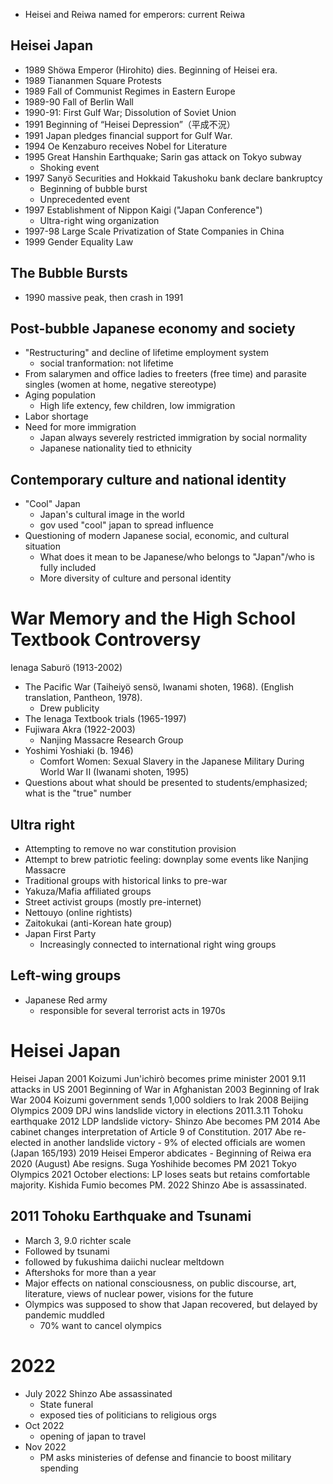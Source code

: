 - Heisei and Reiwa named for emperors: current Reiwa
## Heisei Japan
- 1989 Shöwa Emperor (Hirohito) dies. Beginning of Heisei era.
- 1989 Tiananmen Square Protests
- 1989 Fall of Communist Regimes in Eastern Europe
- 1989-90 Fall of Berlin Wall
- 1990-91: First Gulf War; Dissolution of Soviet Union
- 1991 Beginning of “Heisei Depression”（平成不況）
- 1991 Japan pledges financial support for Gulf War.
- 1994 Oe Kenzaburo receives Nobel for Literature
- 1995 Great Hanshin Earthquake; Sarin gas attack on Tokyo subway
	- Shoking event
- 1997 Sanyö Securities and Hokkaid Takushoku bank declare bankruptcy
	- Beginning of bubble burst
	- Unprecedented event
- 1997 Establishment of Nippon Kaigi ("Japan Conference")
	- Ultra-right wing organization
- 1997-98 Large Scale Privatization of State Companies in China
- 1999 Gender Equality Law
## The Bubble Bursts
- 1990 massive peak, then crash in 1991
## Post-bubble Japanese economy and society
- "Restructuring" and decline of lifetime employment system
	- social tranformation: not lifetime
- From salarymen and office ladies to freeters (free time) and parasite singles (women at home, negative stereotype)
- Aging population
	- High life extency, few children, low immigration
- Labor shortage
- Need for more immigration
	- Japan always severely restricted immigration by social normality
	- Japanese nationality tied to ethnicity
## Contemporary culture and national identity
- "Cool" Japan
	- Japan's cultural image in the world
	- gov used "cool" japan to spread influence
- Questioning of modern Japanese social, economic, and cultural situation
	- What does it mean to be Japanese/who belongs to "Japan"/who is fully included
	- More diversity of culture and personal identity
# War Memory and the High School Textbook Controversy
Ienaga Saburö (1913-2002)
- The Pacific War (Taiheiyö sensö, Iwanami shoten, 1968).
(English translation, Pantheon, 1978).
	- Drew publicity
- The Ienaga Textbook trials (1965-1997)
- Fujiwara Akra (1922-2003)
	- Nanjing Massacre Research Group
- Yoshimi Yoshiaki (b. 1946)
	- Comfort Women: Sexual Slavery in the Japanese Military During World War II (Iwanami shoten, 1995)
- Questions about what should be presented to students/emphasized; what is the "true" number
## Ultra right
- Attempting to remove no war constitution provision
- Attempt to brew patriotic feeling: downplay some events like Nanjing Massacre
- Traditional groups with historical links to pre-war
- Yakuza/Mafia affiliated groups
- Street activist groups (mostly pre-internet)
- Nettouyo (online rightists)
- Zaitokukai (anti-Korean hate group)
- Japan First Party
	- Increasingly connected to international right wing groups
## Left-wing groups
- Japanese Red army
	- responsible for several terrorist acts in 1970s
# Heisei Japan
Heisei Japan
2001 Koizumi Jun'ichirò becomes prime minister
2001 9.11 attacks in US
2001 Beginning of War in Afghanistan
2003 Beginning of Irak War
2004 Koizumi government sends 1,000 soldiers to Irak
2008 Beijing Olympics
2009 DPJ wins landslide victory in elections
2011.3.11 Tohoku earthquake
2012 LDP landslide victory- Shinzo Abe becomes PM
2014 Abe cabinet changes interpretation of Article 9 of Constitution.
2017 Abe re-elected in another landslide victory
	- 9% of elected officials are women (Japan 165/193)
2019 Heisei Emperor abdicates
	- Beginning of Reiwa era
2020 (August) Abe resigns. Suga Yoshihide becomes PM
2021 Tokyo Olympics
2021 October elections: LP loses seats but retains
comfortable majority. Kishida Fumio becomes PM.
2022 Shinzo Abe is assassinated.

## 2011 Tohoku Earthquake and Tsunami
- March 3, 9.0 richter scale
- Followed by tsunami
- followed by fukushima daiichi nuclear meltdown
- Aftershoks for more than a year
- Major effects on national consciousness, on public discourse, art, literature, views of nuclear power, visions for the future
- Olympics was supposed to show that Japan recovered, but delayed by pandemic muddled
	- 70% want to cancel olympics
# 2022
- July 2022 Shinzo Abe assassinated
	- State funeral
	- exposed ties of politicians to religious orgs
- Oct 2022
	- opening of japan to travel
- Nov 2022
	- PM asks ministeries of defense and financie to boost military spending